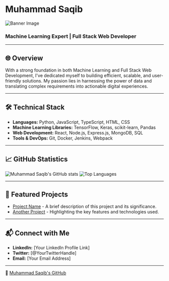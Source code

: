 # Muhammad Saqib

![Banner Image](URL-to-a-professional-banner-if-you-have-one)

### Machine Learning Expert | Full Stack Web Developer

---

## 🌐 Overview

With a strong foundation in both Machine Learning and Full Stack Web Development, I've dedicated myself to building efficient, scalable, and user-friendly solutions. My passion lies in harnessing the power of data and translating complex requirements into actionable digital experiences.

---

## 🛠️ Technical Stack

- **Languages:** Python, JavaScript, TypeScript, HTML, CSS
- **Machine Learning Libraries:** TensorFlow, Keras, scikit-learn, Pandas
- **Web Development:** React, Node.js, Express.js, MongoDB, SQL
- **Tools & DevOps:** Git, Docker, Jenkins, Webpack

---

## 📈 GitHub Statistics

![Muhammad Saqib's GitHub stats](https://github-readme-stats.vercel.app/api?username=MuhammadSaqib786&show_icons=true&theme=gotham)
![Top Languages](https://github-readme-stats.vercel.app/api/top-langs/?username=MuhammadSaqib786&layout=compact&theme=gotham)

---

## 📌 Featured Projects

- [Project Name](URL-to-project) - A brief description of this project and its significance.
- [Another Project](URL-to-another-project) - Highlighting the key features and technologies used.

---

## 📬 Connect with Me

- **LinkedIn:** [Your LinkedIn Profile Link]
- **Twitter:** [@YourTwitterHandle]
- **Email:** [Your Email Address]

---

🔗 [Muhammad Saqib's GitHub](https://github.com/MuhammadSaqib786)


